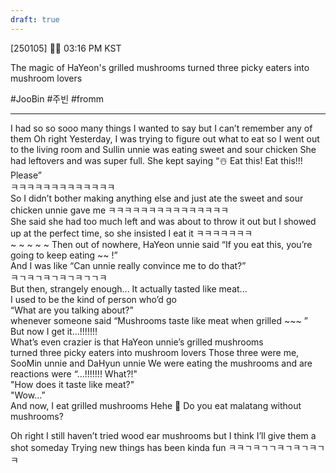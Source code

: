 ```yaml
---
draft: true
---
```

[250105] 🐣💭 03:16 PM KST

The magic of HaYeon's grilled mushrooms turned three picky eaters into mushroom lovers
 
#JooBin #주빈 #fromm
___

I had so so sooo many things I wanted to say
but I can’t remember any of them
Oh right
Yesterday, I was trying to figure out what to eat
so I went out to the living room
and Sullin unnie was eating sweet and sour chicken 
She had leftovers and was super full. She kept saying 
“☃️ Eat this! Eat this!!! Please”  
ㅋㅋㅋㅋㅋㅋㅋㅋㅋㅋㅋㅋㅋ  
So I didn’t bother making anything else
and just ate the sweet and sour chicken unnie gave me
ㅋㅋㅋㅋㅋㅋㅋㅋㅋㅋㅋㅋㅋㅋㅋ  
She said she had too much left and was about to throw it out
but I showed up at the perfect time, so she insisted I eat it
ㅋㅋㅋㅋㅋㅋㅋ  
~ ~ ~ ~ ~
Then out of nowhere, HaYeon unnie said
“If you eat this, you’re going to keep eating ~~ !”  
And I was like “Can unnie really convince me to do that?”  
ㅋㄱㅋㄱㅋㄱㅋㄱㅋㄱㄱㅋ  
But then, strangely enough... 
It actually tasted like meat...  
I used to be the kind of person who’d go  
“What are you talking about?”  
whenever someone said “Mushrooms taste like meat when grilled ~~~ ”  
But now I get it...!!!!!!!  
What’s even crazier is that HaYeon unnie’s grilled mushrooms  
turned three picky eaters into mushroom lovers
Those three were me, SooMin unnie and DaHyun unnie 
We were eating the mushrooms and are reactions were
“…!!!!!!! What?!"  
"How does it taste like meat?"  
"Wow…”  
And now, I eat grilled mushrooms
Hehe
🫧 Do you eat malatang without mushrooms?

Oh right
I still haven’t tried wood ear mushrooms 
but I think I’ll give them a shot someday
Trying new things has been kinda fun
ㅋㅋㄱㅋㄱㄱㅋㄱㅋㄱㅋㄱㅋ
